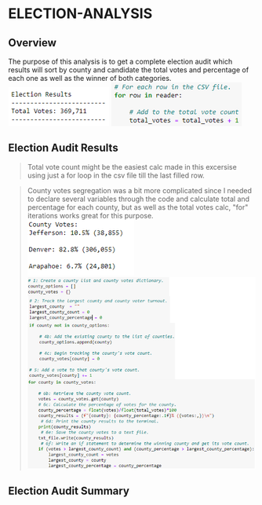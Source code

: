 # ELECTION-ANALYSIS

## Overview
The purpose of this analysis is to get a complete election audit which results will sort by county and candidate the total votes and percentage of each one as well as the winner of both categories.
![Total_votes](https://github.com/franciscomg90/ELECTION-ANALYSIS/blob/main/Resources/TOTAL%20VOTES%20Results.PNG)
![Total_code](https://github.com/franciscomg90/ELECTION-ANALYSIS/blob/main/Resources/TOTAL%20VOTES.PNG)

## Election Audit Results
>Total vote count might be the easiest calc made in this excersise using just a for loop in the csv file till the last filled row.

>County votes segregation was a bit more complicated since I needed to declare several variables through the code and calculate total  and percentage for each county, but as well as the total votes calc, "for" iterations works great for this purpose.
![results_by_county](https://github.com/franciscomg90/ELECTION-ANALYSIS/blob/main/Resources/results%20by%20county.PNG)
![code_by_county](https://github.com/franciscomg90/ELECTION-ANALYSIS/blob/main/Resources/county_code.png)

>
## Election Audit Summary
